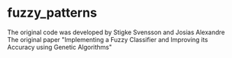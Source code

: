 # fuzzy_patterns
The original code was developed by Stigke Svensson and Josias Alexandre
The original paper "Implementing a Fuzzy Classifier and Improving its Accuracy using Genetic Algorithms" 
